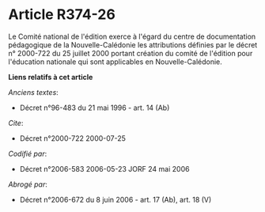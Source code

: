# Article R374-26

Le Comité national de l'édition exerce à l'égard du centre de documentation pédagogique de la Nouvelle-Calédonie les
attributions définies par le décret n° 2000-722 du 25 juillet 2000 portant création du comité de l'édition pour l'éducation
nationale qui sont applicables en Nouvelle-Calédonie.

**Liens relatifs à cet article**

_Anciens textes_:

  - Décret n°96-483 du 21 mai 1996 - art. 14 (Ab)

_Cite_:

  - Décret n°2000-722 2000-07-25

_Codifié par_:

  - Décret n°2006-583 2006-05-23 JORF 24 mai 2006

_Abrogé par_:

  - Décret n°2006-672 du 8 juin 2006 - art. 17 (Ab), art. 18 (V)
